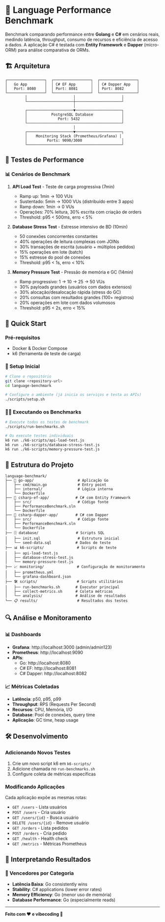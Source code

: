 # 🚀 Language Performance Benchmark

Benchmark comparando performance entre **Golang** e **C#** em cenários reais, medindo latência, throughput, consumo de recursos e eficiência de acesso a dados. A aplicação C# é testada com **Entity Framework** e **Dapper** (micro-ORM) para análise comparativa de ORMs.

## 🏗️ Arquitetura

```
┌─────────────────┐  ┌─────────────────┐  ┌─────────────────┐
│   Go App        │  │ C# EF App       │  │ C# Dapper App   │
│   Port: 8080    │  │ Port: 8081      │  │ Port: 8082      │
└─────────────────┘  └─────────────────┘  └─────────────────┘
         │                     │                     │
         └─────────────────────┼─────────────────────┘
                               │
         ┌─────────────────────▼─────────────────────┐
         │           PostgreSQL Database             │
         │              Port: 5432                   │
         └───────────────────────────────────────────┘
                               │
         ┌─────────────────────▼─────────────────────┐
         │    Monitoring Stack (Prometheus/Grafana) │
         │         Ports: 9090/3000                  │
         └───────────────────────────────────────────┘
```

## 🎯 Testes de Performance

### 📊 Cenários de Benchmark

1. **API Load Test** - Teste de carga progressiva (7min)
   - Ramp up: 1min → 100 VUs
   - Sustentado: 5min → 1000 VUs (distribuído entre 3 apps)
   - Ramp down: 1min → 0 VUs
   - Operações: 70% leitura, 30% escrita com criação de orders
   - Threshold: p95 < 500ms, erro < 5%

2. **Database Stress Test** - Estresse intensivo de BD (10min)
   - 50 conexões concorrentes constantes
   - 40% operações de leitura complexas com JOINs
   - 30% transações de escrita (usuário + múltiplos pedidos)
   - 15% operações em lote (batch)
   - 15% estresse do pool de conexões
   - Threshold: p95 < 1s, erro < 10%

3. **Memory Pressure Test** - Pressão de memória e GC (14min)
   - Ramp progressivo: 1 → 10 → 25 → 50 VUs
   - 30% payloads grandes (usuários com dados extensos)
   - 30% alocação/desalocação rápida (stress do GC)
   - 20% consultas com resultados grandes (100+ registros)
   - 20% operações em lote com dados volumosos
   - Threshold: p95 < 2s, erro < 15%

## 🚦 Quick Start

### Pré-requisitos

- Docker & Docker Compose
- k6 (ferramenta de teste de carga)

### 🔧 Setup Inicial

```bash
# Clone o repositório
git clone <repository-url>
cd language-benchmark

# Configure o ambiente (já inicia os serviços e testa as APIs)
./scripts/setup.sh
```

### 🏃‍♂️ Executando os Benchmarks

```bash
# Execute todos os testes de benchmark
./scripts/run-benchmarks.sh

# Ou execute testes individuais
k6 run ./k6-scripts/api-load-test.js
k6 run ./k6-scripts/database-stress-test.js
k6 run ./k6-scripts/memory-pressure-test.js
```

## 📁 Estrutura do Projeto

```
language-benchmark/
├── 🐹 go-app/                    # Aplicação Go
│   ├── cmd/main.go              # Entry point
│   ├── internal/                # Lógica interna
│   └── Dockerfile
├── 🔷 csharp-ef-app/            # C# com Entity Framework
│   ├── src/                     # Código fonte
│   ├── PerformanceBenchmark.sln
│   └── Dockerfile
├── 🔶 csharp-dapper-app/        # C# com Dapper
│   ├── src/                     # Código fonte
│   ├── PerformanceBenchmark.sln
│   └── Dockerfile
├── 🗄️ database/                 # Scripts SQL
│   ├── init.sql                 # Estrutura inicial
│   └── seed-data.sql           # Dados de teste
├── 📊 k6-scripts/               # Scripts de teste
│   ├── api-load-test.js
│   ├── database-stress-test.js
│   └── memory-pressure-test.js
├── 📈 monitoring/               # Configuração de monitoramento
│   ├── prometheus.yml
│   └── grafana-dashboard.json
├── 🛠️ scripts/                  # Scripts utilitários
│   ├── run-benchmarks.sh       # Executor principal
│   ├── collect-metrics.sh      # Coleta métricas
│   └── analysis/               # Análise de resultados
└── 📋 results/                  # Resultados dos testes
```

## 🔍 Análise e Monitoramento

### 📊 Dashboards

- **Grafana**: http://localhost:3000 (admin/admin123)
- **Prometheus**: http://localhost:9090
- **APIs**:
  - Go: http://localhost:8080
  - C# EF: http://localhost:8081
  - C# Dapper: http://localhost:8082

### 📈 Métricas Coletadas

- **Latência**: p50, p95, p99
- **Throughput**: RPS (Requests Per Second)
- **Recursos**: CPU, Memória, I/O
- **Database**: Pool de conexões, query time
- **Aplicação**: GC time, heap usage

## 🛠️ Desenvolvimento

### Adicionando Novos Testes

1. Crie um novo script k6 em `k6-scripts/`
2. Adicione chamada no `run-benchmarks.sh`
3. Configure coleta de métricas específicas

### Modificando Aplicações

Cada aplicação expõe as mesmas rotas:
- `GET /users` - Lista usuários
- `POST /users` - Cria usuário
- `GET /users/{id}` - Busca usuário
- `DELETE /users/{id}` - Remove usuário
- `GET /orders` - Lista pedidos
- `POST /orders` - Cria pedido
- `GET /health` - Health check
- `GET /metrics` - Métricas Prometheus

## 🎯 Interpretando Resultados

### 🥇 Vencedores por Categoria

- **Latência Baixa**: Go consistently wins
- **Stability**: C# applications (lower error rates)
- **Memory Efficiency**: Go (menor uso de memória)
- **Database Performance**: Go (especialmente reads)

---

**Feito com ❤️ e vibecoding 🤖**

